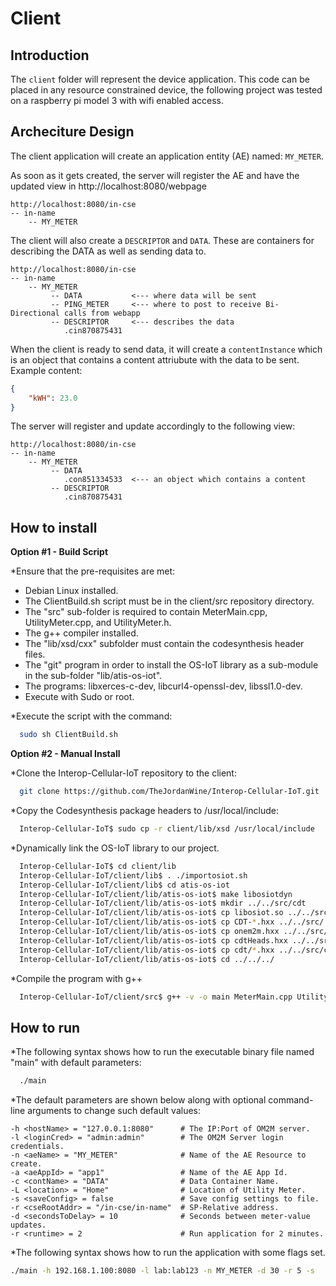 # Client

## Introduction

The `client` folder will represent the device application. This code can be placed in any resource constrained device, the following project was tested on a raspberry pi model 3 with wifi enabled access.


## Archeciture Design

The client application will create an application entity (AE) named: `MY_METER`.

As soon as it gets created, the server will register the AE and have the updated view in
http://localhost:8080/webpage

```
http://localhost:8080/in-cse
-- in-name
    -- MY_METER
```

The client will also create a `DESCRIPTOR` and `DATA`. These are containers for describing the DATA as well as sending data to.

```
http://localhost:8080/in-cse
-- in-name
    -- MY_METER
         -- DATA           <--- where data will be sent
         -- PING_METER     <--- where to post to receive Bi-Directional calls from webapp
         -- DESCRIPTOR     <--- describes the data
            .cin870875431  
```

When the client is ready to send data, it will create a `contentInstance` which is an object that contains a content attriubute with the data to be sent. Example content:

```json
{
    "kWH": 23.0
}
```

The server will register and update accordingly to the following view:
```
http://localhost:8080/in-cse
-- in-name
    -- MY_METER
         -- DATA           
            .con851334533  <--- an object which contains a content
         -- DESCRIPTOR     
            .cin870875431  
```

## How to install

**Option #1 - Build Script**

*Ensure that the pre-requisites are met:

  - Debian Linux installed.
  - The ClientBuild.sh script must be in the client/src repository directory.
  - The "src" sub-folder is required to contain MeterMain.cpp, UtilityMeter.cpp, and UtilityMeter.h.
  - The g++ compiler installed.
  - The "lib/xsd/cxx" subfolder must contain the codesynthesis header files.
  - The "git" program in order to install the OS-IoT library as a sub-module in the sub-folder "lib/atis-os-iot".
  - The programs:  libxerces-c-dev, libcurl4-openssl-dev, libssl1.0-dev.
  - Execute with Sudo or root.

*Execute the script with the command:

```bash
  sudo sh ClientBuild.sh
```

**Option #2 - Manual Install**

*Clone the Interop-Cellular-IoT repository to the client:
```bash
  git clone https://github.com/TheJordanWine/Interop-Cellular-IoT.git
```

*Copy the Codesynthesis package headers to /usr/local/include:
```bash
  Interop-Cellular-IoT$ sudo cp -r client/lib/xsd /usr/local/include
```

*Dynamically link the OS-IoT library to our project.

```bash
  Interop-Cellular-IoT$ cd client/lib
  Interop-Cellular-IoT/client/lib$ . ./importosiot.sh
  Interop-Cellular-IoT/client/lib$ cd atis-os-iot
  Interop-Cellular-IoT/client/lib/atis-os-iot$ make libosiotdyn
  Interop-Cellular-IoT/client/lib/atis-os-iot$ mkdir ../../src/cdt
  Interop-Cellular-IoT/client/lib/atis-os-iot$ cp libosiot.so ../../src/
  Interop-Cellular-IoT/client/lib/atis-os-iot$ cp CDT-*.hxx ../../src/
  Interop-Cellular-IoT/client/lib/atis-os-iot$ cp onem2m.hxx ../../src/
  Interop-Cellular-IoT/client/lib/atis-os-iot$ cp cdtHeads.hxx ../../src/
  Interop-Cellular-IoT/client/lib/atis-os-iot$ cp cdt/*.hxx ../../src/cdt/
  Interop-Cellular-IoT/client/lib/atis-os-iot$ cd ../../../
```

*Compile the program with g++

```bash
  Interop-Cellular-IoT/client/src$ g++ -v -o main MeterMain.cpp UtilityMeter.cpp -Wl,-rpath=. -L. -losiot -lssl -lcrypto -lxerces-c -lcurl -lpthread
```

## How to run

*The following syntax shows how to run the executable binary file named "main" with default parameters:

```bash
  ./main
```

*The default parameters are shown below along with optional command-line arguments to change such default values:

```
-h <hostName> = "127.0.0.1:8080"      # The IP:Port of OM2M server.
-l <loginCred> = "admin:admin"        # The OM2M Server login credentials.
-n <aeName> = "MY_METER"              # Name of the AE Resource to create.
-a <aeAppId> = "app1"                 # Name of the AE App Id.
-c <contName> = "DATA"                # Data Container Name.
-L <location> = "Home"                # Location of Utility Meter.
-s <saveConfig> = false               # Save config settings to file.
-r <cseRootAddr> = "/in-cse/in-name"  # SP-Relative address.
-d <secondsToDelay> = 10              # Seconds between meter-value updates.
-r <runtime> = 2                      # Run application for 2 minutes.
```

*The following syntax shows how to run the application with some flags set.

```bash
./main -h 192.168.1.100:8080 -l lab:lab123 -n MY_METER -d 30 -r 5 -s
```
